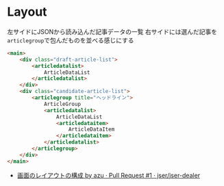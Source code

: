 # Layout

左サイドにJSONから読み込んだ記事データの一覧
右サイドには選んだ記事を`articlegroup`で包んだものを並べる感じにする

```html
<main>
    <div class="draft-article-list">
        <articledatalist>
            ArticleDataList
        </articledatalist>
    </div>
    <div class="candidate-article-list">
        <articlegroup title="ヘッドライン">
            ArticleGroup
            <articledatalist>
                ArticleDataList
                <articledataitem>
                    ArticleDataItem
                </articledataitem>
            </articledatalist>
        </articlegroup>
    </div>
</main>
```

- [画面のレイアウトの構成 by azu · Pull Request #1 · jser/jser-dealer](https://github.com/jser/jser-dealer/pull/1 "[WIP] 画面のレイアウトの構成 by azu · Pull Request #1 · jser/jser-dealer")